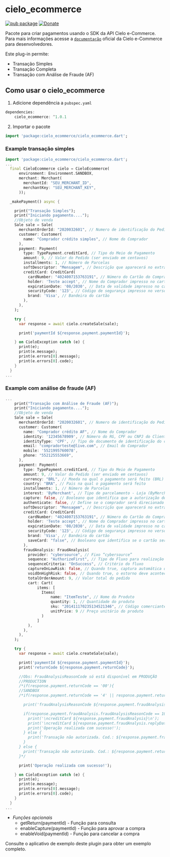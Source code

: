 # cielo_ecommerce

[![pub package](https://img.shields.io/pub/v/cielo_ecommerce?color=blue)](https://pub.dev/packages/cielo_ecommerce)
[![Donate](https://img.shields.io/badge/Donate-PayPal-green.svg)](https://www.paypal.com/cgi-bin/webscr?cmd=_s-xclick&hosted_button_id=QXAGLGQU9LET8&source=url)

Pacote para criar pagamentos usando o SDK da API Cielo e-Commerce. Para mais informações acesse a [`documentação`](https://developercielo.github.io/manual/cielo-ecommerce) oficial da Cielo e-Commerce para desenvolvedores.

Este plug-in permite:
- Transação Simples
- Transação Completa
- Transação com Análise de Fraude (AF)

## Como usar o cielo_ecommerce
1. Adicione dependência a `pubspec.yaml`

```dart
dependencies:
    cielo_ecommerce: ^1.0.1
```

2. Importar o pacote
```dart
import 'package:cielo_ecommerce/cielo_ecommerce.dart';
```

### Example transação simples

``` dart
import 'package:cielo_ecommerce/cielo_ecommerce.dart';
...
  final CieloEcommerce cielo = CieloEcommerce(
      environment: Environment.SANDBOX,
      merchant: Merchant(
        merchantId: "SEU_MERCHANT_ID",
        merchantKey: "SEU_MERCHANT_KEY",
      ));

  _makePayment() async {

    print("Transação Simples");
    print("Iniciando pagamento....");
    //Objeto de venda
    Sale sale = Sale(
      merchantOrderId: "2020032601", // Numero de identificação do Pedido
      customer: Customer(
        name: "Comprador crédito simples", // Nome do Comprador
      ),
      payment: Payment(
        type: TypePayment.creditCard, // Tipo do Meio de Pagamento
        amount: 9, // Valor do Pedido (ser enviado em centavos)
        installments: 1, // Número de Parcelas
        softDescriptor: "Mensagem", // Descrição que aparecerá no extrato do usuário. Apenas 15 caracteres
        creditCard: CreditCard(
          cardNumber: "4024007153763191", // Número do Cartão do Comprador
          holder: 'Teste accept', // Nome do Comprador impresso no cartão
          expirationDate: '08/2030', // Data de validade impresso no cartão
          securityCode: '123', // Código de segurança impresso no verso do cartão
          brand: 'Visa', // Bandeira do cartão
        ),
      ),
    );

    try {
      var response = await cielo.createSale(sale);

      print('paymentId ${response.payment.paymentId}');

    } on CieloException catch (e) {
      print(e);
      print(e.message);
      print(e.errors[0].message);
      print(e.errors[0].code);
    }
  }
...
```

### Example com análise de fraude (AF)

``` dart
...
    print("Transação com Análise de Fraude (AF)");
    print("Iniciando pagamento....");
    //Objeto de venda
    Sale sale = Sale(
      merchantOrderId: "2020032601", // Numero de identificação do Pedido
      customer: Customer(
        name: "Comprador crédito AF", // Nome do Comprador
        identity: '12345678909', // Número do RG, CPF ou CNPJ do Cliente
        identityType: 'CPF', // Tipo de documento de identificação do comprador (CPF ou CNPJ)
        email: "compradorteste@live.com", // Email do Comprador
        mobile: '5521995760078',
        phone: "552125553669",
      ),
      payment: Payment(
        type: TypePayment.creditCard, // Tipo do Meio de Pagamento
        amount: 9, // Valor do Pedido (ser enviado em centavos)
        currency: "BRL", // Moeda na qual o pagamento será feito (BRL)
        country: "BRA", // Pais na qual o pagamento será feito
        installments: 1, // Número de Parcelas
        interest: 'ByMerchant', // Tipo de parcelamento - Loja (ByMerchant) ou Cartão (ByIssuer)
        capture: false, // Booleano que identifica que a autorização deve ser com captura automática
        authenticate: false, // Define se o comprador será direcionado ao Banco emissor para autenticação do cartão
        softDescriptor: "Mensagem", // Descrição que aparecerá no extrato do usuário. Apenas 15 caracteres
        creditCard: CreditCard(
          cardNumber: "4024007153763191", // Número do Cartão do Comprador
          holder: 'Teste accept', // Nome do Comprador impresso no cartão
          expirationDate: '08/2030', // Data de validade impresso no cartão
          securityCode: '123', // Código de segurança impresso no verso do cartão
          brand: 'Visa', // Bandeira do cartão
          saveCard: "false", // Booleano que identifica se o cartão será salvo para gerar o token (CardToken)
        ),
        fraudAnalysis: FraudAnalysis(
          provider: "cybersource", // Fixo “cybersource”
          sequence: "AuthorizeFirst", // Tipo de Fluxo para realização da análise de fraude
          sequenceCriteria: "OnSuccess", // Critério do fluxo
          captureOnLowRisk: false, // Quando true, captura automática quando o risco de fraude for considerado baixo (Accept)
          voidOnHighRisk: false, // Quando true, o estorno deve acontecer automaticamente quando o risco de fraude for considerado alto
          totalOrderAmount: 9, // Valor total do pedido
          cart: Cart(
              items: [
                Items(
                    name: "ItemTeste", // Nome do Produto
                    quantity: 1, // Quantidade do produto
                    sku: "201411170235134521346", // Código comerciante identificador do produto
                    unitPrice: 9 // Preço unitário do produto
                )
              ]
          ),
        ),
      ),
    );

    try {
      var response = await cielo.createSale(sale);

      print('paymentId ${response.payment.paymentId}');
      print('returnCode ${response.payment.returnCode}');

      //Obs: FraudAnalysisReasonCode só está disponível em PRODUÇÂO
      //PRODUCTION
      /*if(response.payment.returnCode == '00'){
      //SANDBOX
      /*if(response.payment.returnCode == '4' || response.payment.returnCode == '6'){

        print('fraudAnalysisReasonCode ${response.payment.fraudAnalysis.fraudAnalysisReasonCode}');

        if(response.payment.fraudAnalysis.fraudAnalysisReasonCode == 100){
          print('\ncreditCard ${response.payment.fraudAnalysis}\n');
          print('\ncreditCard ${response.payment.fraudAnalysis.replyData}\n');
          print('Operação realizada com sucesso!');
        } else {
          print('Transação não autorizada. Cod.: ${response.payment.fraudAnalysis.fraudAnalysisReasonCode}');
        }
      } else {
        print('Transação não autorizada. Cod.: ${response.payment.returnCode}');
      }*/

      print('Operação realizada com sucesso!');

    } on CieloException catch (e) {
      print(e);
      print(e.message);
      print(e.errors[0].message);
      print(e.errors[0].code);
    }
  }
...
```
- *Funções opcionais*
    * getReturn(paymentId) - Função para consulta
    * enableCapture(paymentId) - Função para aprovar a compra
    * enableVoid(paymentId) - Função para cancelar a compra

Consulte o aplicativo de exemplo deste plugin para obter um exemplo completo.

